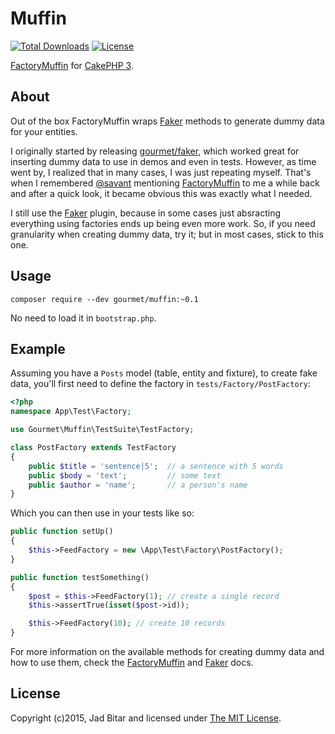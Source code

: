 # Muffin

[![Total Downloads](https://poser.pugx.org/gourmet/muffin/downloads.svg)](https://packagist.org/packages/gourmet/muffin)
[![License](https://poser.pugx.org/gourmet/muffin/license.svg)](https://packagist.org/packages/gourmet/muffin)

[FactoryMuffin] for [CakePHP 3].

## About

Out of the box FactoryMuffin wraps [Faker] methods to generate dummy data for your entities.

I originally started by releasing [gourmet/faker], which worked great for inserting dummy data 
to use in demos and even in tests. However, as time went by, I realized that in many cases, I 
was just repeating myself. That's when I remembered [@savant] mentioning [FactoryMuffin] to me 
a while back and after a quick look, it became obvious this was exactly what I needed.

I still use the [Faker][gourmet/faker] plugin, because in some cases just absracting everything 
using factories ends up being even more work. So, if you need granularity when creating dummy data, 
try it; but in most cases, stick to this one.

## Usage

```
composer require --dev gourmet/muffin:~0.1
```

No need to load it in `bootstrap.php`.

## Example

Assuming you have a `Posts` model (table, entity and fixture), to create fake data, you'll first
need to define the factory in `tests/Factory/PostFactory`:

```php
<?php
namespace App\Test\Factory;

use Gourmet\Muffin\TestSuite\TestFactory;

class PostFactory extends TestFactory
{
    public $title = 'sentence|5';  // a sentence with 5 words
    public $body = 'text';         // some text
    public $author = 'name';       // a person's name
}
```

Which you can then use in your tests like so:

```php
public function setUp()
{
    $this->FeedFactory = new \App\Test\Factory\PostFactory();
}

public function testSomething()
{
    $post = $this->FeedFactory(1); // create a single record
    $this->assertTrue(isset($post->id));

    $this->FeedFactory(10); // create 10 records
}
```

For more information on the available methods for creating dummy data and how to use them, check the
[FactoryMuffin](http://factory-muffin.thephpleague.com) and [Faker] docs.

## License

Copyright (c)2015, Jad Bitar and licensed under [The MIT License][mit].

[FactoryMuffin]:https://github.com/thephpleague/factory-muffin
[CakePHP 3]:https://cakephp.org
[@savant]:http://github.com/savant
[Faker]:/fzaninotto/faker
[mit]:http://www.opensource.org/licenses/mit-license.php
[gourmet/faker]:http://github.com/gourmet/faker